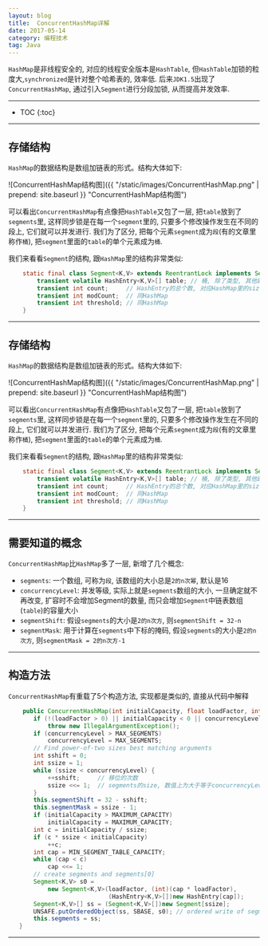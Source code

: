 ```yaml
---
layout: blog
title:  ConcurrentHashMap详解
date: 2017-05-14
category: 编程技术
tag: Java
---
```

`HashMap`是非线程安全的, 对应的线程安全版本是`HashTable`, 但`HashTable`加锁的粒度大,`synchronized`是针对整个哈希表的, 效率低. 后来`JDK1.5`出现了`ConcurrentHashMap`, 通过引入`Segment`进行分段加锁, 从而提高并发效率.



*****

* TOC
{:toc}

*****

## 存储结构
`HashMap`的数据结构是数组加链表的形式。结构大体如下:

![ConcurrentHashMap结构图]({{ "/static/images/ConcurrentHashMap.png"  | prepend: site.baseurl }} "ConcurrentHashMap结构图")

可以看出`ConcurrentHashMap`有点像把`HashTable`又包了一层, 把`table`放到了`segments`里, 这样同步锁是在每一个`segment`里的, 只要多个修改操作发生在不同的段上, 它们就可以并发进行. 我们为了区分, 把每个元素`segment`成为`段`(有的文章里称作`桶`), 把`segment`里面的`table`的单个元素成为`桶`.

我们来看看`Segment`的结构, 跟`HashMap`里的结构非常类似:

~~~java
    static final class Segment<K,V> extends ReentrantLock implements Serializable {
        transient volatile HashEntry<K,V>[] table; // 桶, 除了类型, 其他跟HashMap里的table一样
        transient int count;     // HashEntry的总个数, 对应HashMap里的size
        transient int modCount;  // 同HashMap
        transient int threshold; // 同HashMap
    }
~~~

*****

## 存储结构
`HashMap`的数据结构是数组加链表的形式。结构大体如下:

![ConcurrentHashMap结构图]({{ "/static/images/ConcurrentHashMap.png"  | prepend: site.baseurl }} "ConcurrentHashMap结构图")

可以看出`ConcurrentHashMap`有点像把`HashTable`又包了一层, 把`table`放到了`segments`里, 这样同步锁是在每一个`segment`里的, 只要多个修改操作发生在不同的段上, 它们就可以并发进行. 我们为了区分, 把每个元素`segment`成为`段`(有的文章里称作`桶`), 把`segment`里面的`table`的单个元素成为`桶`.

我们来看看`Segment`的结构, 跟`HashMap`里的结构非常类似:

~~~java
    static final class Segment<K,V> extends ReentrantLock implements Serializable {
        transient volatile HashEntry<K,V>[] table; // 桶, 除了类型, 其他跟HashMap里的table一样
        transient int count;     // HashEntry的总个数, 对应HashMap里的size
        transient int modCount;  // 同HashMap
        transient int threshold; // 同HashMap
    }
~~~

******

## 需要知道的概念
`ConcurrentHashMap`比`HashMap`多了一层, 新增了几个概念:

* `segments`: 一个数组, 可称为`段`, 该数组的大小总是`2的n次幂`, 默认是16
* `concurrencyLevel`: 并发等级, 实际上就是`segments`数组的大小, 一旦确定就不再改变, 扩容时不会增加Segment的数量, 而只会增加`Segment`中链表数组(`table`)的容量大小
* `segmentShift`: 假设`segments`的大小是`2的n次方`, 则`segmentShift = 32-n`
* `segmentMask`: 用于计算在`segments`中下标的掩码, 假设`segments`的大小是`2的n次方`, 则`segmentMask = 2的n次方-1`

******

## 构造方法
`ConcurrentHashMap`有重载了5个构造方法, 实现都是类似的, 直接从代码中解释

~~~java
    public ConcurrentHashMap(int initialCapacity, float loadFactor, int concurrencyLevel) {
       if (!(loadFactor > 0) || initialCapacity < 0 || concurrencyLevel <= 0)
           throw new IllegalArgumentException();
       if (concurrencyLevel > MAX_SEGMENTS)
           concurrencyLevel = MAX_SEGMENTS;
       // Find power-of-two sizes best matching arguments
       int sshift = 0;
       int ssize = 1;
       while (ssize < concurrencyLevel) {
           ++sshift;     // 移位的次数
           ssize <<= 1;  // segments的size, 数值上为大于等于concurrencyLevel的最小的那个 2的n次幂
       }
       this.segmentShift = 32 - sshift;
       this.segmentMask = ssize - 1;
       if (initialCapacity > MAXIMUM_CAPACITY)
           initialCapacity = MAXIMUM_CAPACITY;
       int c = initialCapacity / ssize;
       if (c * ssize < initialCapacity)
           ++c;
       int cap = MIN_SEGMENT_TABLE_CAPACITY;
       while (cap < c)
           cap <<= 1;
       // create segments and segments[0]
       Segment<K,V> s0 =
           new Segment<K,V>(loadFactor, (int)(cap * loadFactor),
                            (HashEntry<K,V>[])new HashEntry[cap]);
       Segment<K,V>[] ss = (Segment<K,V>[])new Segment[ssize];
       UNSAFE.putOrderedObject(ss, SBASE, s0); // ordered write of segments[0]
       this.segments = ss;
   }
~~~

******
